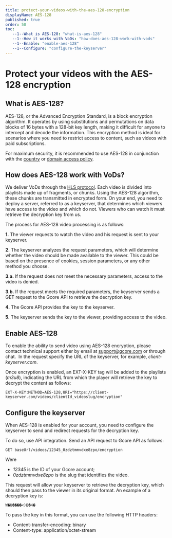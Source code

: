 ```yaml
---
title: protect-your-videos-with-the-aes-128-encryption
displayName: AES-128
published: true
order: 50
toc:
   --1--What is AES-128: "what-is-aes-128"
   --1--How it works with VoDs: "how-does-aes-128-work-with-vods"
   --1--Enable: "enable-aes-128"
   --1--Configure: "configure-the-keyserver"
---
```

# Protect your videos with the AES-128 encryption
  
## What is AES-128?

AES-128, or the Advanced Encryption Standard, is a block encryption algorithm. It operates by using substitutions and permutations on data blocks of 16 bytes with a 128-bit key length, making it difficult for anyone to intercept and decode the information. This encryption method is ideal for scenarios where you need to restrict access to content, such as videos with paid subscriptions. 

For maximum security, it is recommended to use AES-128 in conjunction with the <a href="https://gcore.com/docs/cdn/cdn-resource-options/security/control-access-to-the-content-with-country-referrer-ip-and-user-agents-policies#country-access-policy" target="_blank">country</a> or <a href="https://gcore.com/docs/cdn/cdn-resource-options/security/control-access-to-the-content-with-country-referrer-ip-and-user-agents-policies#referrer-access-policy" target="_blank">domain access policy</a>.

## How does AES-128 work with VoDs?

We deliver VoDs through the <a href="https://gcore.com/docs/streaming-platform/live-streams-and-videos-protocols-and-codecs/what-initial-parameters-of-your-live-streams-and-videos-we-can-accept" target="_blank">HLS protocol</a>. Each video is divided into playlists made up of fragments, or chunks. Using the AES-128 algorithm, these chunks are transmitted in encrypted form. On your end, you need to deploy a server, referred to as a keyserver, that determines which viewers have access to the video and which do not. Viewers who can watch it must retrieve the decryption key from us.

The process for AES-128 video processing is as follows:

**1.** The viewer requests to watch the video and his request is sent to your keyserver.

**2.** The keyserver analyzes the request parameters, which will determine whether the video should be made available to the viewer. This could be based on the presence of cookies, session parameters, or any other method you choose.

**3.a.** If the request does not meet the necessary parameters, access to the video is denied.

**3.b.** If the request meets the required parameters, the keyserver sends a GET request to the Gcore API to retrieve the decryption key.

**4.** The Gcore API provides the key to the keyserver.

**5.** The keyserver sends the key to the viewer, providing access to the video.

## Enable AES-128

To enable the ability to send video using AES-128 encryption, please contact technical support either by email at [support@gcore.com](mailto:support@gcore.com) or through chat.  In the request specify the URL of the keyserver, for example, *client-keyserver.com*. 

Once encryption is enabled, an EXT-X-KEY tag will be added to the playlists (*m3u8*), indicating the URL from which the player will retrieve the key to decrypt the content as follows:

```
EXT-X-KEY:METHOD=AES-128,URI="https://client-keyserver.com/videos/clientId_videoslug/encryption"
```

## Configure the keyserver

When AES-128 is enabled for your account, you need to configure the keyserver to send and redirect requests for the decryption key. 

To do so, use API integration. Send an API request to Gcore API as follows:

```
GET baseUrl/videos/12345_0zdztmmvdxe8zpo/encryption
```

Were

- *12345* is the ID of your Gcore account;
- *0zdztmmvdxe8zpo* is the slug that identifies the video.

This request will allow your keyserver to retrieve the decryption key, which should then pass to the viewer in its original format. An example of a decryption key is: 

```
W�U����<)B�4�
```

To pass the key in this format, you can use the following HTTP headers:

- Content-transfer-encoding: binary
- Content-type: application/octet-stream
